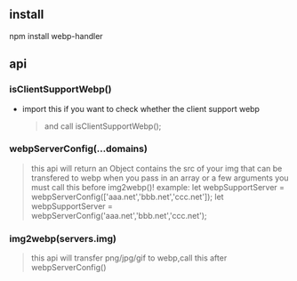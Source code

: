 ## install
npm install webp-handler

## api
### isClientSupportWebp()
* import this if you want to check whether the client support webp
    > and call isClientSupportWebp();

### webpServerConfig(...domains)
> this api will return an Object contains the src of your img that can be transfered to webp when you pass in an array or a few arguments
    you must call this before img2webp()!
> example:
        let webpSupportServer = webpServerConfig(['aaa.net','bbb.net','ccc.net']);
        let webpSupportServer = webpServerConfig('aaa.net','bbb.net','ccc.net');

### img2webp(servers.img) ###
>this api will transfer png/jpg/gif to webp,call this after webpServerConfig()
    
        